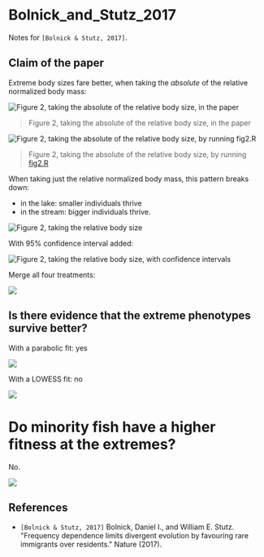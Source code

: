 # Bolnick_and_Stutz_2017

Notes for `[Bolnick & Stutz, 2017]`.

## Claim of the paper

Extreme body sizes fare better, when taking the *absolute* of the relative
normalized body mass:

![Figure 2, taking the absolute of the relative body size, in the paper](figure_2_in_paper.png)

> Figure 2, taking the absolute of the relative body size, in the paper

![Figure 2, taking the absolute of the relative body size, by running fig2.R](fig2.png)

> Figure 2, taking the absolute of the relative body size, by running [fig2.R](fig2.R)

When taking just the relative
normalized body mass, this pattern breaks down:
 
 * in the lake: smaller individuals thrive
 * in the stream: bigger individuals thrive.

![Figure 2, taking the relative body size](fig2_non_absolute.png)

With 95% confidence interval added:

![Figure 2, taking the relative body size, with confidence intervals](fig2_non_absolute_ggplot.png)

Merge all four treatments:

![](fig2_non_absolute_ggplot_all.png)

## Is there evidence that the extreme phenotypes survive better?

With a parabolic fit: yes

![](pre_mass_survival_1.png)

With a LOWESS fit: no

![](pre_mass_survival_2.png)

# Do minority fish have a higher fitness at the extremes?

No.

![](minority_fish_fitnesses.png)

## References

- `[Bolnick & Stutz, 2017]` Bolnick, Daniel I., and William E. Stutz.
  "Frequency dependence limits divergent evolution by favouring rare
  immigrants over residents." Nature (2017).
